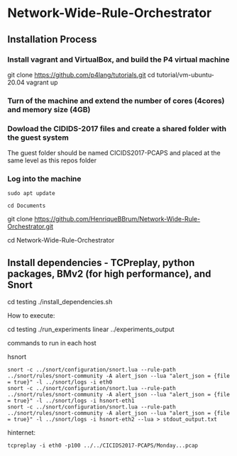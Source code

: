 # Network-Wide-Rule-Orchestrator

## Installation Process

### Install vagrant and VirtualBox, and build the P4 virtual machine

git clone https://github.com/p4lang/tutorials.git
cd tutorial/vm-ubuntu-20.04
vagrant up


### Turn of the machine and extend the number of cores (4cores) and memory size (4GB)

### Dowload the CIDIDS-2017 files and create a shared folder with the guest system
The guest folder should be named CICIDS2017-PCAPS and placed at the same level as this repos folder

### Log into the machine

```
sudo apt update
```

```
cd Documents
```
git clone  https://github.com/HenriqueBBrum/Network-Wide-Rule-Orchestrator.git

cd Network-Wide-Rule-Orchestrator

## Install dependencies - TCPreplay, python packages, BMv2 (for high performance), and Snort
cd  testing
./install_dependencies.sh


How to execute:


cd testing
./run_experiments linear ../experiments_output



commands to run in each host

hsnort

	snort -c ../snort/configuration/snort.lua --rule-path ../snort/rules/snort-community -A alert_json --lua "alert_json = {file = true}" -l ../snort/logs -i eth0
	snort -c ../snort/configuration/snort.lua --rule-path ../snort/rules/snort-community -A alert_json --lua "alert_json = {file = true}" -l ../snort/logs -i hsnort-eth1
	snort -c ../snort/configuration/snort.lua --rule-path ../snort/rules/snort-community -A alert_json --lua "alert_json = {file = true}" -l ../snort/logs -i hsnort-eth2 --lua > stdout_output.txt


hinternet:

	tcpreplay -i eth0 -p100 ../../CICIDS2017-PCAPS/Monday...pcap
